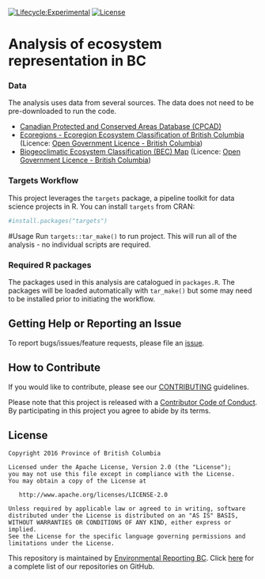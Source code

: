<!-- README.md is generated from README.Rmd. Please edit that file -->

[![Lifecycle:Experimental](https://img.shields.io/badge/Lifecycle-Experimental-339999)](https://github.com/bcgov/repomountie/blob/master/doc/lifecycle-badges.md)
[![License](https://img.shields.io/badge/License-Apache%202.0-blue.svg)](https://opensource.org/licenses/Apache-2.0)

# Analysis of ecosystem representation in BC

### Data

The analysis uses data from several sources. The data does not need to
be pre-downloaded to run the code.

-   [Canadian Protected and Conserved Areas Database
    (CPCAD)](https://www.canada.ca/en/environment-climate-change/services/national-wildlife-areas/protected-conserved-areas-database.html)
-   [Ecoregions - Ecoregion Ecosystem Classification of British
    Columbia](https://catalogue.data.gov.bc.ca/dataset/d00389e0-66da-4895-bd56-39a0dd64aa78)
    (Licence: [Open Government Licence - British
    Columbia](http://www2.gov.bc.ca/gov/content?id=A519A56BC2BF44E4A008B33FCF527F61))
-   [Biogeoclimatic Ecosystem Classification (BEC)
    Map](https://catalogue.data.gov.bc.ca/dataset/f358a53b-ffde-4830-a325-a5a03ff672c3)
    (Licence: [Open Government Licence - British
    Columbia](http://www2.gov.bc.ca/gov/content?id=A519A56BC2BF44E4A008B33FCF527F61))

### Targets Workflow

This project leverages the `targets` package, a pipeline toolkit for
data science projects in R. You can install `targets` from CRAN:

``` r
#install.packages("targets")
```

\#Usage Run `targets::tar_make()` to run project. This will run all of
the analysis - no individual scripts are required.

### Required R packages

The packages used in this analysis are catalogued in `packages.R`. The
packages will be loaded automatically with `tar_make()` but some may
need to be installed prior to initiating the workflow.

## Getting Help or Reporting an Issue

To report bugs/issues/feature requests, please file an
[issue](https://github.com/bcgov/protected-lands-and-waters-indicator/issues).

## How to Contribute

If you would like to contribute, please see our
[CONTRIBUTING](CONTRIBUTING.md) guidelines.

Please note that this project is released with a [Contributor Code of
Conduct](CODE_OF_CONDUCT.md). By participating in this project you agree
to abide by its terms.

## License

    Copyright 2016 Province of British Columbia

    Licensed under the Apache License, Version 2.0 (the "License");
    you may not use this file except in compliance with the License.
    You may obtain a copy of the License at 

       http://www.apache.org/licenses/LICENSE-2.0

    Unless required by applicable law or agreed to in writing, software
    distributed under the License is distributed on an "AS IS" BASIS,
    WITHOUT WARRANTIES OR CONDITIONS OF ANY KIND, either express or implied.
    See the License for the specific language governing permissions and
    limitations under the License.

This repository is maintained by [Environmental Reporting
BC](http://www2.gov.bc.ca/gov/content?id=FF80E0B985F245CEA62808414D78C41B).
Click [here](https://github.com/bcgov/EnvReportBC) for a complete list
of our repositories on GitHub.
